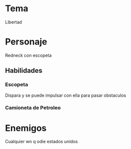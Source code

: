 # Tema
Libertad

# Personaje
Redneck con escopeta
## Habilidades
### Escopeta 
Dispara y se puede impulsar con ella para pasar obstaculos

### Camioneta de Petroleo


# Enemigos
Cualquier wn q odie estados unidos


